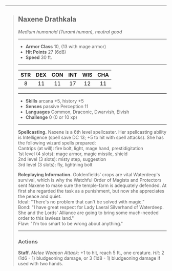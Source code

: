 ***
> ## Naxene Drathkala
> *Medium humanoid (Turami human), neutral good*
> 
> ***
> 
> - **Armor Class** 10, (13 with mage armor)
> - **Hit Points** 27 (6d8)
> - **Speed** 30 ft.
> 
> ***
> 
> |STR|DEX|CON|INT|WIS|CHA|
> |:---:|:---:|:---:|:---:|:---:|:---:|
> |8|11|11|17|12|11|
> 
> ***
> 
> - **Skills** arcana +5, history +5
> - **Senses** passive Perception 11
> - **Languages** Common, Draconic, Dwarvish, Elvish
> - **Challenge** 0 (0 or 10 xp)
> 
> ***
> 
> **Spellcasting.** Naxene is a 6th level spellcaster. Her spellcasting ability is Intelligence (spell save DC 13; +5 to hit with spell attacks). She has the following wizard spells prepared:  
> Cantrips (at will): fire bolt, light, mage hand, prestidigitation  
> 1st level (4 slots): mage armor, magic missile, shield  
> 2nd level (3 slots): misty step, suggestion  
> 3rd level (3 slots): fly, lightning bolt
> 
> **Roleplaying Information.** Goldenfields' crops are vital Waterdeep's survival, which is why the Watchful Order of Magists and Protectors sent Naxene to make sure the temple-farm is adequately defended. At first she regarded the task as a punishment, but now she appreciates the peace and quiet.  
> Ideal: "There's no problem that can't be solved with magic."  
> Bond: "I have great respect for Lady Laeral Silverhand of Waterdeep. She and the Lords' Alliance are going to bring some much-needed order to this lawless land."  
> Flaw: "I'm too smart to be wrong about anything."
> 
> ***
> 
> ### Actions
> **Staff.** *Melee Weapon Attack:* +1 to hit, reach 5 ft., one creature. *Hit:* 2 (1d6 - 1) bludgeoning damage, or 3 (1d8 - 1) bludgeoning damage if used with two hands.